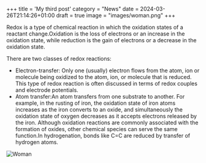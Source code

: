+++
title = 'My third post'
category = "News"
date = 2024-03-26T21:14:26+01:00
draft = true
image = "images/woman.png"
+++

Redox is a type of chemical reaction in which the oxidation states of a reactant change.Oxidation is the loss of electrons or an increase in the oxidation state, while reduction is the gain of electrons or a decrease in the oxidation state.

There are two classes of redox reactions:

* Electron-transfer:  Only one (usually) electron flows from the atom, ion or molecule being oxidized to the atom, ion, or molecule that is reduced. This type of redox reaction is often discussed in terms of redox couples and electrode potentials.
* Atom transfer:An atom transfers from one substrate to another. For example, in the rusting of iron, the oxidation state of iron atoms increases as the iron converts to an oxide, and simultaneously the oxidation state of oxygen decreases as it accepts electrons released by the iron. Although oxidation reactions are commonly associated with the formation of oxides, other chemical species can serve the same function.In hydrogenation, bonds like C=C are reduced by transfer of hydrogen atoms.


![Woman](/images/woman.png)
